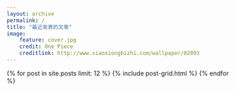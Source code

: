 ```yaml
---
layout: archive
permalink: /
title: "最近发表的文章"
image: 
    feature: cover.jpg
    credit: One Piece
    creditlink: http://www.xiaoxiongbizhi.com/wallpaper/82093
---
```


<div class="tiles">
{% for post in site.posts limit: 12 %}
	{% include post-grid.html %}
{% endfor %}
</div><!-- /.tiles -->
